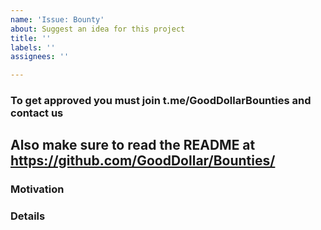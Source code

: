 ```yaml
---
name: 'Issue: Bounty'
about: Suggest an idea for this project
title: ''
labels: ''
assignees: ''

---
```


### To get approved you must join t.me/GoodDollarBounties and contact us
## Also make sure to read the README at https://github.com/GoodDollar/Bounties/

### Motivation

### Details
